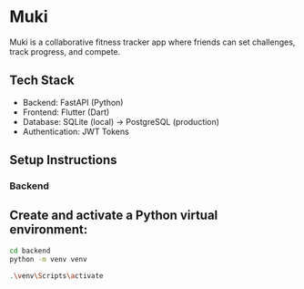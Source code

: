 # Muki

Muki is a collaborative fitness tracker app where friends can set challenges, track progress, and compete.

## Tech Stack

- Backend: FastAPI (Python)
- Frontend: Flutter (Dart)
- Database: SQLite (local) → PostgreSQL (production)
- Authentication: JWT Tokens

## Setup Instructions

### Backend

## Create and activate a Python virtual environment:

```bash
cd backend
python -m venv venv

.\venv\Scripts\activate
